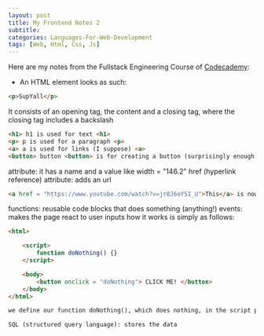 ```yaml
---
layout: post
title: My Frontend Notes 2
subtitle: 
categories: Languages-For-Web-Development
tags: [Web, Html, Css, Js]
---
```


Here are my notes from the Fullstack Engineering Course of [Codecademy](https://www.codecademy.com/):

- An HTML element looks as such:

```HTML
<p>SupYall</p>
```

It consists of an opening tag, the content and a closing tag, where the closing tag includes a backslash

```HTML
<h1> h1 is used for text <h1>
<p> p is used for a paragraph <p>
<a> a is used for links (I suppose) <a>
<button> button <button> is for creating a button (surprisingly enough)
```

attribute: it has a name and a value like width = "146.2"
href (hyperlink reference) attribute: adds an url

```HTML
<a href = "https://www.youtube.com/watch?v=jr8J6oYSI_U">This</a> is now linked to the given url
```

functions: reusable code blocks that does something (anything!)
events: makes the page react to user inputs
how it works is simply as follows:

```HTML
<html>

    <script>
        function doNothing() {}
    </script>

    <body>
        <button onclick = "doNothing"> CLICK ME! </button>
    </body>
</html>

we define our function doNothing(), which does nothing, in the script part since it is a JavaScript code. Then we assing this function to onclick value of a button we create and voila. Clicking this button will trigger the function and make our code reactable by the users. 

SQL (structured query language): stores the data

```


